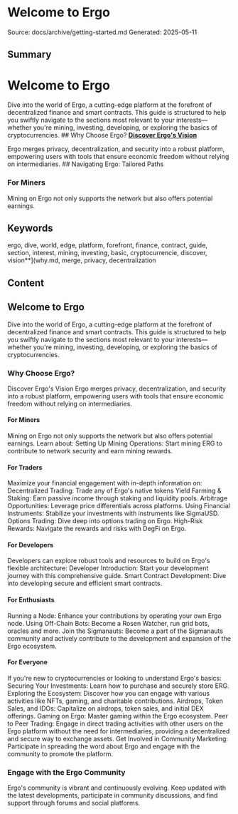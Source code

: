 # Welcome to Ergo
Source: docs/archive/getting-started.md
Generated: 2025-05-11

## Summary
# Welcome to Ergo

Dive into the world of Ergo, a cutting-edge platform at the forefront of decentralized finance and smart contracts. This guide is structured to help you swiftly navigate to the sections most relevant to your interests—whether you're mining, investing, developing, or exploring the basics of cryptocurrencies. ## Why Choose Ergo? [**Discover Ergo's Vision**](why.md)

Ergo merges privacy, decentralization, and security into a robust platform, empowering users with tools that ensure economic freedom without relying on intermediaries. ## Navigating Ergo: Tailored Paths

### For Miners

Mining on Ergo not only supports the network but also offers potential earnings.

## Keywords
ergo, dive, world, edge, platform, forefront, finance, contract, guide, section, interest, mining, investing, basic, cryptocurrencie, discover, vision**](why.md, merge, privacy, decentralization

## Content
## Welcome to Ergo
Dive into the world of Ergo, a cutting-edge platform at the forefront of decentralized finance and smart contracts. This guide is structured to help you swiftly navigate to the sections most relevant to your interests—whether you're mining, investing, developing, or exploring the basics of cryptocurrencies.

### Why Choose Ergo?
Discover Ergo's Vision
Ergo merges privacy, decentralization, and security into a robust platform, empowering users with tools that ensure economic freedom without relying on intermediaries.

#### For Miners
Mining on Ergo not only supports the network but also offers potential earnings. Learn about:
Setting Up Mining Operations: Start mining ERG to contribute to network security and earn mining rewards.

#### For Traders
Maximize your financial engagement with in-depth information on:
Decentralized Trading: Trade any of Ergo's native tokens
Yield Farming & Staking: Earn passive income through staking and liquidity pools.
Arbitrage Opportunities: Leverage price differentials across platforms.
Using Financial Instruments: Stabilize your investments with instruments like SigmaUSD.
Options Trading: Dive deep into options trading on Ergo.
High-Risk Rewards: Navigate the rewards and risks with DegFi on Ergo.

#### For Developers
Developers can explore robust tools and resources to build on Ergo's flexible architecture:
Developer Introduction: Start your development journey with this comprehensive guide.
Smart Contract Development: Dive into developing secure and efficient smart contracts.

#### For Enthusiasts
Running a Node: Enhance your contributions by operating your own Ergo node.
Using Off-Chain Bots: Become a Rosen Watcher, run grid bots, oracles and more.
Join the Sigmanauts: Become a part of the Sigmanauts community and actively contribute to the development and expansion of the Ergo ecosystem.

#### For Everyone
If you're new to cryptocurrencies or looking to understand Ergo's basics:
Securing Your Investments: Learn how to purchase and securely store ERG.
Exploring the Ecosystem: Discover how you can engage with various activities like NFTs, gaming, and charitable contributions.
Airdrops, Token Sales, and IDOs: Capitalize on airdrops, token sales, and initial DEX offerings.
Gaming on Ergo: Master gaming within the Ergo ecosystem.
Peer to Peer Trading: Engage in direct trading activities with other users on the Ergo platform without the need for intermediaries, providing a decentralized and secure way to exchange assets.
Get Involved in Community Marketing: Participate in spreading the word about Ergo and engage with the community to promote the platform.

### Engage with the Ergo Community
Ergo's community is vibrant and continuously evolving. Keep updated with the latest developments, participate in community discussions, and find support through forums and social platforms.
